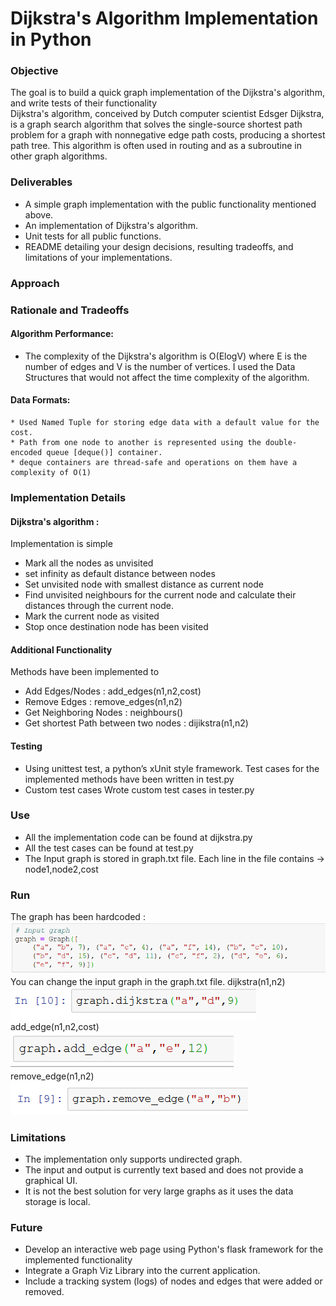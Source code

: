 # Dijkstra's Algorithm Implementation in Python
### Objective
The goal is to build a quick graph implementation of the Dijkstra's algorithm, and write tests of their functionality<br>
Dijkstra's algorithm, conceived by Dutch computer scientist Edsger Dijkstra, is a graph search algorithm that solves the single-source shortest path problem for a graph with nonnegative edge path costs, producing a shortest path tree. This algorithm is often used in routing and as a subroutine in other graph algorithms.
### Deliverables
* A simple graph implementation with the public functionality mentioned above.
* An implementation of Dijkstra's algorithm.
* Unit tests for all public functions.
* README detailing your design decisions, resulting tradeoffs, and limitations of your implementations.
### Approach

### Rationale and Tradeoffs
#### Algorithm Performance:
* The complexity of the Dijkstra's algorithm is O(ElogV) where E is the number of edges and V is the number of vertices. I used the Data Structures that would not affect the time complexity of the algorithm.
#### Data Formats:
    * Used Named Tuple for storing edge data with a default value for the cost.
    * Path from one node to another is represented using the double-encoded queue [deque()] container.
    * deque containers are thread-safe and operations on them have a complexity of O(1)
### Implementation Details
#### Dijkstra's algorithm : 
Implementation is simple
* Mark all the nodes as unvisited
* set infinity as default distance between nodes
* Set unvisited node with smallest distance as current node
* Find unvisited neighbours for the current node and calculate their distances through the current node.
* Mark the current node as visited
* Stop once destination node has been visited
#### Additional Functionality
Methods have been implemented to 
* Add Edges/Nodes : add_edges(n1,n2,cost)
* Remove Edges : remove_edges(n1,n2)
* Get Neighboring Nodes : neighbours()
* Get shortest Path between two nodes : dijikstra(n1,n2)
#### Testing
* Using unittest test, a python’s xUnit style framework.
    Test cases for the implemented methods have been written in test.py
* Custom test cases
     Wrote custom test cases in tester.py
### Use
* All the implementation code can be found at dijkstra.py
* All the test cases can be found at test.py
* The Input graph is stored in graph.txt file. Each line in the file contains -> node1,node2,cost 
### Run
The graph has been hardcoded :
<img src="screenshots/GRAPH.PNG"><br>
You can change the input graph in the graph.txt file.
dijkstra(n1,n2)<br>
<img src="screenshots/DIJ.PNG"><br>
add_edge(n1,n2,cost)<br>
<img src="screenshots/ADD.PNG"><br>
remove_edge(n1,n2)<br>
<img src="screenshots/REMOVE.PNG">
### Limitations
* The implementation only supports undirected graph.
* The input and output is currently text based and does not provide a graphical UI.
* It is not the best solution for very large graphs as it uses the data storage is local.
### Future
* Develop an interactive web page using Python's flask framework for the implemented functionality
* Integrate a Graph Viz Library into the current application.
* Include a tracking system (logs) of nodes and edges that were added or removed.


